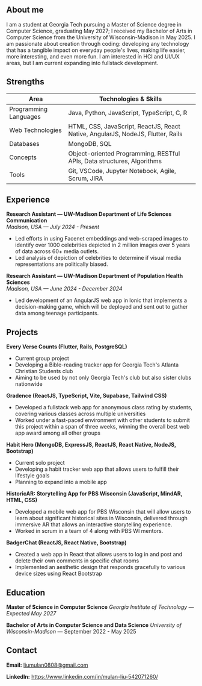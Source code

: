 ## About me
I am a student at Georgia Tech pursuing a Master of Science degree in Computer Science, graduating May 2027; I received my Bachelor of Arts in Computer Science from the University of Wisconsin-Madison in May 2025. I am passionate about creation through coding: developing any technology that has a tangible impact on everyday people's lives, making life easier, more interesting, and even more fun. I am interested in HCI and UI/UX areas, but I am current expanding into fullstack development.

## Strengths
Area | Technologies & Skills
--- | ---
Programming Languages | Java, Python, JavaScript, TypeScript, C, R
Web Technologies | HTML, CSS, JavaScript, ReactJS, React Native, AngularJS, NodeJS, Flutter, Rails
Databases | MongoDB, SQL
Concepts | Object-oriented Programming, RESTful APIs, Data structures, Algorithms
Tools | Git, VSCode, Jupyter Notebook, Agile, Scrum, JIRA

## Experience
**Research Assistant &mdash; UW-Madison Department of Life Sciences Communication**  
*Madison, USA &mdash; July 2024 - Present*
- Led efforts in using Facenet embeddings and web-scraped images to identify over 1000 celebrities depicted in 2 million images over 5 years of data across 60+ media outlets. 
- Led analysis of depiction of celebrities to determine if visual media representations are politically biased.

**Research Assistant &mdash; UW-Madison Department of Population Health Sciences**  
*Madison, USA &mdash; June 2024 - December 2024*
- Led development of an AngularJS web app in Ionic that implements a decision-making game, which will be deployed and sent out to gather data among teenage participants. 

## Projects
**Every Verse Counts (Flutter, Rails, PostgreSQL)**
- Current group project
- Developing a Bible-reading tracker app for Georgia Tech's Atlanta Christian Students club
- Aiming to be used by not only Georgia Tech's club but also sister clubs nationwide

**Gradence (ReactJS, TypeScript, Vite, Supabase, Tailwind CSS)**
- Developed a fullstack web app for anonymous class rating by students, covering various classes across multiple universities
- Worked under a fast-paced environment with other students to submit this project within a span of three weeks, winning the overall best web app award among all other groups

**Habit Hero (MongoDB, ExpressJS, ReactJS, React Native, NodeJS, Bootstrap)**
- Current solo project
- Developing a habit tracker web app that allows users to fulfill their lifestyle goals
- Planning to expand into a mobile app

**HistoricAR: Storytelling App for PBS Wisconsin (JavaScript, MindAR, HTML, CSS)**
- Developed a mobile web app for PBS Wisconsin that will allow users to learn about significant historical sites in Wisconsin, delivered through immersive AR that allows an interactive storytelling experience.
- Worked in scrum in a team of 4 along with PBS WI mentors.

**BadgerChat (ReactJS, React Native, Bootstrap)**
- Created a web app in React that allows users to log in and post and delete their own comments in specific chat rooms
- Implemented an aesthetic design that responds gracefully to various device sizes using React Bootstrap

## Education
**Master of Science in Computer Science**
*Georgia Institute of Technology &mdash; Expected May 2027*

**Bachelor of Arts in Computer Science and Data Science**
*University of Wisconsin-Madison* &mdash; September 2022 - May 2025

## Contact
**Email:** liumulan0808@gmail.com

**LinkedIn:** https://www.linkedin.com/in/mulan-liu-542071260/
